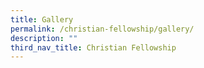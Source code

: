 ```yaml
---
title: Gallery
permalink: /christian-fellowship/gallery/
description: ""
third_nav_title: Christian Fellowship
---
```

